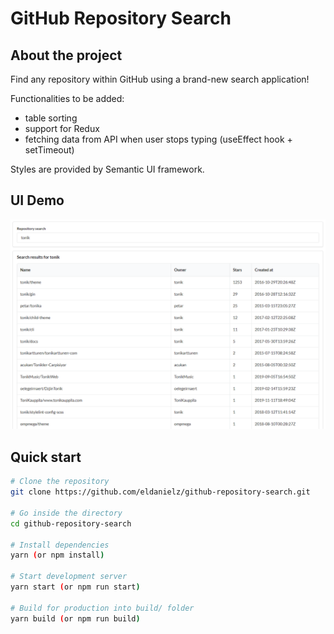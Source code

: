 # GitHub Repository Search

## About the project

Find any repository within GitHub using a brand-new search application!

Functionalities to be added:

- table sorting
- support for Redux
- fetching data from API when user stops typing (useEffect hook + setTimeout)

Styles are provided by Semantic UI framework.

## UI Demo

![](https://github.com/eldanielz/github-repository-search/blob/main/docs/github-repository-search-demo-v2.png)

## Quick start

```bash
# Clone the repository
git clone https://github.com/eldanielz/github-repository-search.git

# Go inside the directory
cd github-repository-search

# Install dependencies
yarn (or npm install)

# Start development server
yarn start (or npm run start)

# Build for production into build/ folder
yarn build (or npm run build)
```
